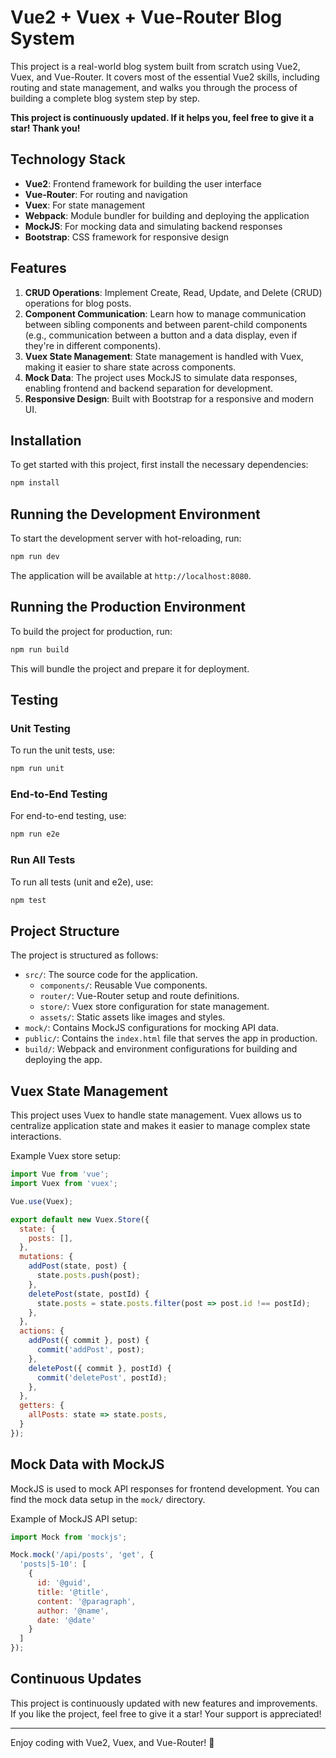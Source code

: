 # Vue2 + Vuex + Vue-Router Blog System

This project is a real-world blog system built from scratch using Vue2, Vuex, and Vue-Router. It covers most of the essential Vue2 skills, including routing and state management, and walks you through the process of building a complete blog system step by step.

**This project is continuously updated. If it helps you, feel free to give it a star! Thank you!**

## Technology Stack

- **Vue2**: Frontend framework for building the user interface
- **Vue-Router**: For routing and navigation
- **Vuex**: For state management
- **Webpack**: Module bundler for building and deploying the application
- **MockJS**: For mocking data and simulating backend responses
- **Bootstrap**: CSS framework for responsive design

## Features

1. **CRUD Operations**: Implement Create, Read, Update, and Delete (CRUD) operations for blog posts.
2. **Component Communication**: Learn how to manage communication between sibling components and between parent-child components (e.g., communication between a button and a data display, even if they're in different components).
3. **Vuex State Management**: State management is handled with Vuex, making it easier to share state across components.
4. **Mock Data**: The project uses MockJS to simulate data responses, enabling frontend and backend separation for development.
5. **Responsive Design**: Built with Bootstrap for a responsive and modern UI.

## Installation

To get started with this project, first install the necessary dependencies:

```bash
npm install
```

## Running the Development Environment

To start the development server with hot-reloading, run:

```bash
npm run dev
```

The application will be available at `http://localhost:8080`.

## Running the Production Environment

To build the project for production, run:

```bash
npm run build
```

This will bundle the project and prepare it for deployment.

## Testing

### Unit Testing

To run the unit tests, use:

```bash
npm run unit
```

### End-to-End Testing

For end-to-end testing, use:

```bash
npm run e2e
```

### Run All Tests

To run all tests (unit and e2e), use:

```bash
npm test
```

## Project Structure

The project is structured as follows:

- `src/`: The source code for the application.
  - `components/`: Reusable Vue components.
  - `router/`: Vue-Router setup and route definitions.
  - `store/`: Vuex store configuration for state management.
  - `assets/`: Static assets like images and styles.
- `mock/`: Contains MockJS configurations for mocking API data.
- `public/`: Contains the `index.html` file that serves the app in production.
- `build/`: Webpack and environment configurations for building and deploying the app.

## Vuex State Management

This project uses Vuex to handle state management. Vuex allows us to centralize application state and makes it easier to manage complex state interactions.

Example Vuex store setup:

```js
import Vue from 'vue';
import Vuex from 'vuex';

Vue.use(Vuex);

export default new Vuex.Store({
  state: {
    posts: [],
  },
  mutations: {
    addPost(state, post) {
      state.posts.push(post);
    },
    deletePost(state, postId) {
      state.posts = state.posts.filter(post => post.id !== postId);
    },
  },
  actions: {
    addPost({ commit }, post) {
      commit('addPost', post);
    },
    deletePost({ commit }, postId) {
      commit('deletePost', postId);
    },
  },
  getters: {
    allPosts: state => state.posts,
  }
});
```

## Mock Data with MockJS

MockJS is used to mock API responses for frontend development. You can find the mock data setup in the `mock/` directory.

Example of MockJS API setup:

```js
import Mock from 'mockjs';

Mock.mock('/api/posts', 'get', {
  'posts|5-10': [
    {
      id: '@guid',
      title: '@title',
      content: '@paragraph',
      author: '@name',
      date: '@date'
    }
  ]
});
```

## Continuous Updates

This project is continuously updated with new features and improvements. If you like the project, feel free to give it a star! Your support is appreciated!

---

Enjoy coding with Vue2, Vuex, and Vue-Router! 🚀
